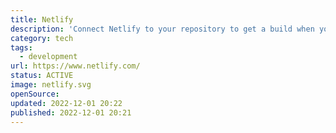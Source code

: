 ```yaml
---
title: Netlify
description: 'Connect Netlify to your repository to get a build when you push to main and also get previews in PRs.'
category: tech
tags:
  - development
url: https://www.netlify.com/
status: ACTIVE
image: netlify.svg
openSource:
updated: 2022-12-01 20:22
published: 2022-12-01 20:21
---
```

